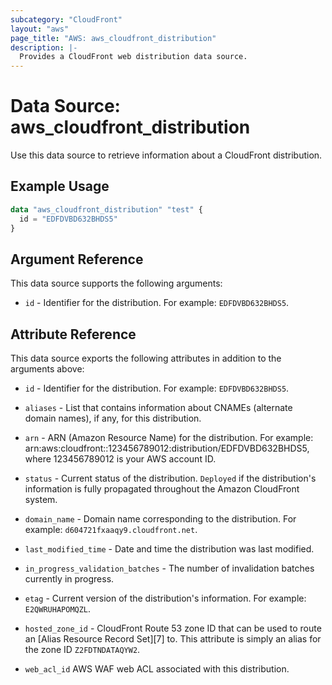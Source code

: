 ```yaml
---
subcategory: "CloudFront"
layout: "aws"
page_title: "AWS: aws_cloudfront_distribution"
description: |-
  Provides a CloudFront web distribution data source.
---
```


# Data Source: aws_cloudfront_distribution

Use this data source to retrieve information about a CloudFront distribution.

## Example Usage

```terraform
data "aws_cloudfront_distribution" "test" {
  id = "EDFDVBD632BHDS5"
}
```

## Argument Reference

This data source supports the following arguments:

* `id` - Identifier for the distribution. For example: `EDFDVBD632BHDS5`.

## Attribute Reference

This data source exports the following attributes in addition to the arguments above:

* `id` - Identifier for the distribution. For example: `EDFDVBD632BHDS5`.

* `aliases` - List that contains information about CNAMEs (alternate domain names), if any, for this distribution.

* `arn` - ARN (Amazon Resource Name) for the distribution. For example: arn:aws:cloudfront::123456789012:distribution/EDFDVBD632BHDS5, where 123456789012 is your AWS account ID.

* `status` - Current status of the distribution. `Deployed` if the
    distribution's information is fully propagated throughout the Amazon
    CloudFront system.

* `domain_name` - Domain name corresponding to the distribution. For
    example: `d604721fxaaqy9.cloudfront.net`.

* `last_modified_time` - Date and time the distribution was last modified.

* `in_progress_validation_batches` - The number of invalidation batches
    currently in progress.

* `etag` - Current version of the distribution's information. For example:
    `E2QWRUHAPOMQZL`.

* `hosted_zone_id` - CloudFront Route 53 zone ID that can be used to
     route an [Alias Resource Record Set][7] to. This attribute is simply an
     alias for the zone ID `Z2FDTNDATAQYW2`.
* `web_acl_id` AWS WAF web ACL associated with this distribution.
